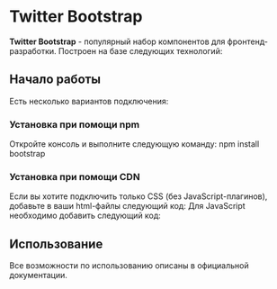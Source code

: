 # Twitter Bootstrap
**Twitter Bootstrap** - популярный набор компонентов для фронтенд-разработки.
Построен на базе следующих технологий:
## Начало работы
Есть несколько вариантов подключения:
### Установка при помощи npm
Откройте консоль и выполните следующую команду: npm install bootstrap
### Установка при помощи CDN
Если вы хотите подключить только CSS (без JavaScript-плагинов),
добавьте в ваши html-файлы следующий код:
Для JavaScript необходимо добавить следующий код:
## Использование
Все возможности по использованию описаны в официальной документации.
